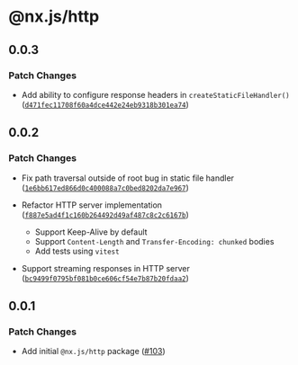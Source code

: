 # @nx.js/http

## 0.0.3

### Patch Changes

- Add ability to configure response headers in `createStaticFileHandler()` ([`d471fec11708f60a4dce442e24eb9318b301ea74`](https://github.com/TooTallNate/nx.js/commit/d471fec11708f60a4dce442e24eb9318b301ea74))

## 0.0.2

### Patch Changes

- Fix path traversal outside of root bug in static file handler ([`1e6bb617ed866d0c400088a7c0bed8202da7e967`](https://github.com/TooTallNate/nx.js/commit/1e6bb617ed866d0c400088a7c0bed8202da7e967))

- Refactor HTTP server implementation ([`f887e5ad4f1c160b264492d49af487c8c2c6167b`](https://github.com/TooTallNate/nx.js/commit/f887e5ad4f1c160b264492d49af487c8c2c6167b))

  - Support Keep-Alive by default
  - Support `Content-Length` and `Transfer-Encoding: chunked` bodies
  - Add tests using `vitest`

- Support streaming responses in HTTP server ([`bc9499f0795bf081b0ce606cf54e7b87b20fdaa2`](https://github.com/TooTallNate/nx.js/commit/bc9499f0795bf081b0ce606cf54e7b87b20fdaa2))

## 0.0.1

### Patch Changes

- Add initial `@nx.js/http` package ([#103](https://github.com/TooTallNate/nx.js/pull/103))

